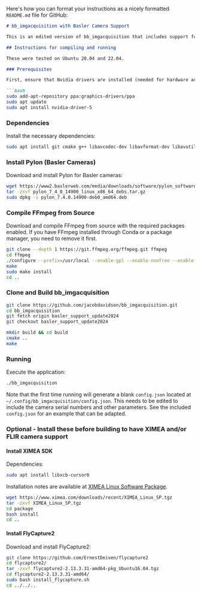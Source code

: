 Here's how you can format your instructions as a nicely formatted `README.md` file for GitHub:

```markdown
# bb_imgacquisition with Basler Camera Support

This is an edited version of bb_imgacquisition that includes support for Basler cameras. It is recommended to install the latest version of Pylon (currently 7.4 at the time of writing). The code also compiles with Pylon version 5 (tested with version 5.2).

## Instructions for compiling and running

These were tested on Ubuntu 20.04 and 22.04.

### Prerequisites

First, ensure that Nvidia drivers are installed (needed for hardware acceleration with ffmpeg). Note that CUDA is not needed.

```bash
sudo add-apt-repository ppa:graphics-drivers/ppa
sudo apt update
sudo apt install nvidia-driver-5
```

### Dependencies

Install the necessary dependencies:

```bash
sudo apt install git cmake g++ libavcodec-dev libavformat-dev libavutil-dev libfmt-dev qtbase5-dev libboost-all-dev libopencv-dev libglademm-2.4-1v5 libgtkmm-2.4-dev libglademm-2.4-dev libgtkglextmm-x11-1.2-dev libfmt-dev libfdk-aac-dev nasm libass-dev libmp3lame-dev libopus-dev libvorbis-dev libx264-dev libx265-dev libxcb-xinput0
```

### Install Pylon (Basler Cameras)

Download and install Pylon for Basler cameras:

```bash
wget https://www2.baslerweb.com/media/downloads/software/pylon_software/pylon_7_4_0_14900_linux_x86_64_debs.tar.gz
tar -zxvf pylon_7_4_0_14900_linux_x86_64_debs.tar.gz 
sudo dpkg -i pylon_7.4.0.14900-deb0_amd64.deb
```

### Compile FFmpeg from Source

Download and compile FFmpeg from source with the required packages enabled. If you have FFmpeg installed through Conda or a package manager, you need to remove it first.

```bash
git clone --depth 1 https://git.ffmpeg.org/ffmpeg.git ffmpeg
cd ffmpeg
./configure --prefix=/usr/local --enable-gpl --enable-nonfree --enable-libass --enable-libfreetype --enable-zlib --enable-libmp3lame --enable-libopus --enable-libvorbis --enable-libx264 --enable-libx265 --enable-libfdk-aac --extra-libs=-lpthread --extra-libs=-lm
make
sudo make install
cd ..
```

### Clone and Build bb_imgacquisition

```bash
git clone https://github.com/jacobdavidson/bb_imgacquisition.git
cd bb_imgacquisition
git fetch origin basler_support_update2024
git checkout basler_support_update2024

mkdir build && cd build
cmake ..
make
```

### Running

Execute the application:

```bash
./bb_imgacquisition
```

Note that the first time running will generate a blank `config.json` located at `~/.config/bb_imgacquisition/config.json`. This needs to be edited to include the camera serial numbers and other parameters. See the included `config.json` for an example that can be adapted.

### Optional - Install these before building to have XIMEA and/or FLIR camera support

#### Install XIMEA SDK

Dependencies:

```bash
sudo apt install libxcb-cursor0
```

Installation notes are available at [XIMEA Linux Software Package](https://www.ximea.com/support/wiki/apis/ximea_linux_software_package).

```bash
wget https://www.ximea.com/downloads/recent/XIMEA_Linux_SP.tgz
tar -zxvf XIMEA_Linux_SP.tgz
cd package
bash install
cd ..
```

#### Install FlyCapture2

Download and install FlyCapture2:

```bash
git clone https://github.com/ErnestDeiven/flycapture2
cd flycapture2/
tar -zxvf flycapture2-2.13.3.31-amd64-pkg_Ubuntu16.04.tgz
cd flycapture2-2.13.3.31-amd64/
sudo bash install_flycapture.sh
cd ../../..
```
```
